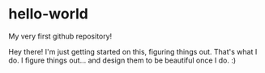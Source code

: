 # hello-world
My very first github repository!

Hey there! I'm just getting started on this, figuring things out. That's what I do. I figure things out... and design them to be beautiful once I do. :)
